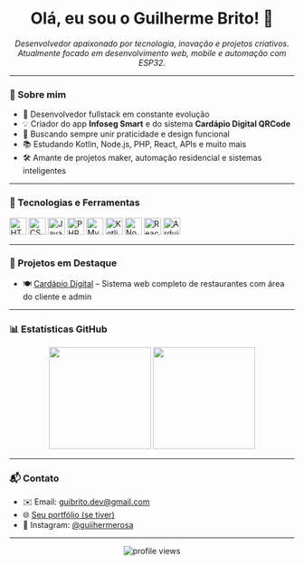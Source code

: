 <h1 align="center">Olá, eu sou o Guilherme Brito! 👋</h1>

<p align="center">
  <i>Desenvolvedor apaixonado por tecnologia, inovação e projetos criativos.</i><br/>
  <i>Atualmente focado em desenvolvimento web, mobile e automação com ESP32.</i>
</p>

---

### 🚀 Sobre mim

- 🔧 Desenvolvedor fullstack em constante evolução
- 💡 Criador do app **Infoseg Smart** e do sistema **Cardápio Digital QRCode**
- 🎯 Buscando sempre unir praticidade e design funcional
- 📚 Estudando Kotlin, Node.js, PHP, React, APIs e muito mais
- 🛠️ Amante de projetos maker, automação residencial e sistemas inteligentes

---

### 🧰 Tecnologias e Ferramentas

<p align="left">
  <img src="https://cdn.jsdelivr.net/gh/devicons/devicon/icons/html5/html5-original.svg" height="30" alt="HTML5"/>
  <img src="https://cdn.jsdelivr.net/gh/devicons/devicon/icons/css3/css3-original.svg" height="30" alt="CSS3"/>
  <img src="https://cdn.jsdelivr.net/gh/devicons/devicon/icons/javascript/javascript-original.svg" height="30" alt="JavaScript"/>
  <img src="https://cdn.jsdelivr.net/gh/devicons/devicon/icons/php/php-original.svg" height="30" alt="PHP"/>
  <img src="https://cdn.jsdelivr.net/gh/devicons/devicon/icons/mysql/mysql-original.svg" height="30" alt="MySQL"/>
  <img src="https://cdn.jsdelivr.net/gh/devicons/devicon/icons/kotlin/kotlin-original.svg" height="30" alt="Kotlin"/>
  <img src="https://cdn.jsdelivr.net/gh/devicons/devicon/icons/nodejs/nodejs-original.svg" height="30" alt="Node.js"/>
  <img src="https://cdn.jsdelivr.net/gh/devicons/devicon/icons/react/react-original.svg" height="30" alt="React"/>
  <img src="https://cdn.jsdelivr.net/gh/devicons/devicon/icons/arduino/arduino-original.svg" height="30" alt="Arduino"/>
</p>

---

### 📌 Projetos em Destaque


- 🍽️ [Cardápio Digital](https://github.com/guiihermerosa/Cardapio-Digital) – Sistema web completo de restaurantes com área do cliente e admin

---

### 📊 Estatísticas GitHub

<p align="center">
  <img src="https://github-readme-stats.vercel.app/api?username=guiihermerosa&show_icons=true&theme=tokyonight" height="180"/>
  <img src="https://github-readme-stats.vercel.app/api/top-langs/?username=guiihermerosa&layout=compact&theme=tokyonight" height="180"/>
</p>

---

### 📬 Contato

- ✉️ Email: guibrito.dev@gmail.com
- 🌐 [Seu portfólio (se tiver)](https://seusite.com)
- 📱 Instagram: [@guiihermerosa](https://instagram.com/guiihermerosa) 

---

<p align="center">
  <img src="https://komarev.com/ghpvc/?username=guiihermerosa&style=flat-square&color=blue" alt="profile views"/>
</p>
